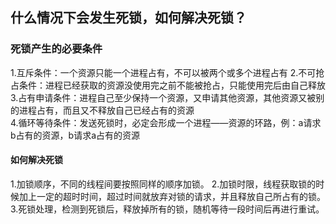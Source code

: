 ## 什么情况下会发生死锁，如何解决死锁？

### 死锁产生的必要条件
1.互斥条件：一个资源只能一个进程占有，不可以被两个或多个进程占有 
2.不可抢占条件：进程已经获取的资源没使用完之前不能被抢占，只能使用完后由自己释放  
3.占有申请条件：进程自己至少保持一个资源，又申请其他资源，其他资源又被别的进程占有，而且又不释放自己已经占有的资源  
4.循环等待条件：发送死锁时，必定会形成一个进程——资源的环路，例：a请求b占有的资源，b请求a占有的资源

#### 如何解决死锁
1.加锁顺序，不同的线程间要按照同样的顺序加锁。
2.加锁时限，线程获取锁的时候加上一定的超时时间，超过时间就放弃对锁的请求，并且释放自己所占有的锁。  
3.死锁处理，检测到死锁后，释放掉所有的锁，随机等待一段时间后再进行重试。  